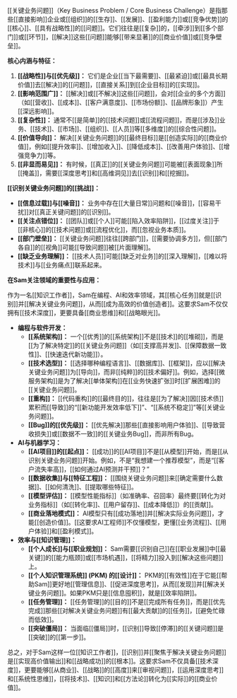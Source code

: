 [[关键业务问题]]（Key Business Problem / Core Business Challenge）是指那些[[直接影响]]企业或[[组织]]的[[生存]]、[[发展]]、[[盈利能力]]或[[竞争优势]]的[[核心]]、[[具有战略性]]的[[问题]]。它们往往是[[复杂]]的，[[牵涉]]到[[多个部门]]或[[环节]]，[[解决]]这些[[问题]]能够[[带来显著]]的[[商业价值]]或[[竞争壁垒]]。

**核心内涵与特征：**

1.  **[[战略性]]与[[优先级]]：** 它们是企业[[当下最需要]]、[[最紧迫]]或[[最具长期价值]]去[[解决]]的[[问题]]，[[直接关系]]到[[企业目标]]的[[实现]]。
2.  **[[影响范围广]]：** [[解决]]或[[不解决]]这些[[问题]]，会对[[企业的多个方面]]（如[[营收]]、[[成本]]、[[客户满意度]]、[[市场份额]]、[[品牌形象]]）产生[[深远影响]]。
3.  **[[复杂性]]：** 通常不[[是简单]]的[[技术问题]]或[[流程问题]]，而是[[涉及]]业务、[[技术]]、[[市场]]、[[组织]]、[[人员]]等[[多维度]]的[[综合性问题]]。
4.  **[[价值导向]]：** 解决[[关键业务问题]]的[[最终目标]]是[[创造实际]]的[[商业价值]]，例如[[提升效率]]、[[增加收入]]、[[降低成本]]、[[改善用户体验]]、[[增强竞争力]]等。
5.  **[[非显而易见]]：** 有时候，[[真正]]的[[关键业务问题]]可能被[[表面现象]]所[[掩盖]]，需要[[深度思考]]和[[高维洞见]]去[[识别]]和[[挖掘]]。

**[[识别关键业务问题]]的[[挑战]]：**

*   **[[信息过载]]与[[噪音]]：** 业务中存在[[大量日常]]问题和[[噪音]]，[[容易干扰]]对[[真正关键问题]]的[[识别]]。
*   **[[关注点错位]]：** [[团队]]或[[个人]]可能[[陷入效率陷阱]]，[[过度关注]]于[[非核心]]的[[技术问题]]或[[流程优化]]，而[[忽视业务本质]]。
*   **[[部门壁垒]]：** [[关键业务问题]]往往[[跨部门]]，[[需要协调多方]]，但[[部门各自]]的[[视角]]可能[[导致问题]]被[[片面理解]]。
*   **[[缺乏业务理解]]：** [[技术人员]]可能[[缺乏对业务]]的[[深入理解]]，[[难以将技术]]与[[业务痛点]]联系起来。

**在Sam关注领域的重要性与应用：**

作为一名[[知识工作者]]，Sam在编程、AI和效率领域，其[[核心任务]]就是[[识别]]并[[解决关键业务问题]]，从而[[成为高效的价值创造者]]。这要求Sam不仅仅拥有[[技术深度]]，更要具备[[商业思维]]和[[战略眼光]]。

*   **编程与软件开发：**
    *   **[[系统架构]]：** 一个[[优秀]]的[[系统架构]]不是[[技术]]的[[堆砌]]，而是[[为了解决特定]]的[[关键业务问题]]（如[[支撑高并发]]、[[保障数据一致性]]、[[快速迭代新功能]]）。
    *   **[[技术选型]]：** [[选择哪种编程语言]]、[[数据库]]、[[框架]]，应以[[解决关键业务问题]]为[[导向]]，而非[[纯粹]]的[[技术偏好]]。例如，选择[[微服务架构]]是为了解决[[单体架构]]在[[业务快速扩张]]时[[扩展困难]]的[[关键业务问题]]。
    *   **[[重构]]：** [[代码重构]]的[[最终目的]]，往往是[[为了解决]]因[[技术债]]累积而[[导致]]的“[[新功能开发效率低下]]”、“[[系统不稳定]]”等[[关键业务问题]]。
    *   **[[Bug]]的[[优先级]]：** [[优先解决]]那些[[直接影响用户体验]]、[[导致营收损失]]或[[数据不一致]]的[[关键业务Bug]]，而非所有Bug。
*   **AI与机器学习：**
    *   **[[AI项目]]的[[起点]]：** [[成功]]的[[AI项目]]不是[[从模型]]开始，而是[[从识别关键业务问题]]开始。例如，不是“我想建一个推荐模型”，而是“[[客户流失率高]]，[[如何通过AI预测并干预]]？”
    *   **[[数据收集]]与[[特征工程]]：** [[围绕关键业务问题]]来[[确定需要什么数据]]、[[如何清洗]]、[[提取哪些特征]]。
    *   **[[模型评估]]：** [[模型性能指标]]（如准确率、召回率）最终要[[转化为对业务指标]]（如[[转化率]]、[[用户留存]]、[[成本降低]]）的[[贡献]]。
    *   **[[商业落地模式]]：** AI模型只有[[成功落地]]并[[解决实际业务问题]]，才能[[创造价值]]。[[这要求AI工程师]]不仅懂模型，更懂[[业务流程]]、[[用户体验]]和[[盈利模式]]。
*   **效率与[[知识管理]]：**
    *   **[[个人成长]]与[[职业规划]]：** Sam需要[[识别自己]]在[[职业发展]]中[[最关键]]的[[能力瓶颈]]或[[市场机遇]]，[[将精力]]投入到[[解决这些问题]]上。
    *   **[[个人知识管理系统]] (PKM) 的[[设计]]：** PKM的[[有效性]]在于它能[[帮助Sam]]更好地[[管理信息]]、[[促进深度思考]]，从而[[发现]]并[[解决关键业务问题]]。如果PKM只是[[信息囤积]]，就是[[效率陷阱]]。
    *   **[[任务管理]]：** [[任务管理]]的[[目的]]不是[[完成所有任务]]，而是[[优先完成]]那些[[对解决关键业务问题]]有[[最大贡献]]的[[任务]]，[[避免忙碌而低效]]。
    *   **[[突破僵局]]：** 当面临[[僵局]]时，[[识别]]导致[[停滞]]的[[关键问题]]是[[突破]]的[[第一步]]。

总之，对于Sam这样一位[[知识工作者]]，[[识别]]并[[聚焦于解决关键业务问题]]是[[实现高价值输出]]和[[战略成功]]的[[根本]]。这要求Sam不仅具备[[技术深度]]，更要能够[[从商业]]、[[战略]]的[[高度]]来[[审视问题]]，[[运用深度思考]]和[[系统性思维]]，[[将技术]]、[[知识]]和[[方法论]]转化为[[实际]]的[[商业价值]]。